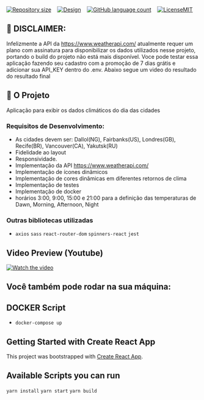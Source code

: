 <div style="display: flex; gap:1rem;">
<a href="#">
<img alt="Repository size" src="https://img.shields.io/github/repo-size/GusRot/weather">
</a>
<a href="https://explosion.invisionapp.com/console/share/SX19J12TJR/476656923/play" target="blank">
  <img alt="Design" src="https://img.shields.io/badge/Acessar%20Layout%20-%2304D361">
</a>
<a href="#">
<img alt="GitHub language count" src="https://img.shields.io/github/languages/count/GusRot/weather?color=%2304D361">
</a>
<a href="https://github.com/git/git-scm.com/blob/main/MIT-LICENSE.txt" target="blank">
<img alt="LicenseMIT" src="https://badgen.net/github/license/micromatch/micromatch">
</a>
</div>

## 📝 DISCLAIMER:

Infelizmente a API da https://www.weatherapi.com/ atualmente requer um plano com assinatura para disponibilizar os dados utilizados nesse projeto, portando o build do projeto não está mais disponível. Voce pode testar essa aplicação fazendo seu cadastro com a promoção de 7 dias grátis e adicionar sua API_KEY dentro do .env. Abaixo segue um video do resultado do resultado final

## 📝 O Projeto

Aplicação para exibir os dados climáticos do dia das cidades

### Requisitos de Desenvolvimento:
  - As cidades devem ser: Dallol(NG), Fairbanks(US), Londres(GB), Recife(BR), Vancouver(CA), Yakutsk(RU)
  - Fidelidade ao layout
  - Responsividade. 
  - Implementação da API https://www.weatherapi.com/
  - Implementação de ícones dinâmicos
  - Implementação de cores dinâmicas em diferentes retornos de clima
  - Implementação de testes
  - Implementação de docker
  - horários 3:00, 9:00, 15:00 e 21:00 para a definição das temperaturas de Dawn, Morning, Afternoon, Night

### Outras bibliotecas utilizadas

- `axios` `sass` `react-router-dom` `spinners-react` `jest`

## Video Preview (Youtube)

[![Watch the video](https://img.youtube.com/vi/buARXKwK3ko/maxresdefault.jpg)](https://youtu.be/buARXKwK3ko)

## Você também pode rodar na sua máquina:

## DOCKER Script
- `docker-compose up`
## Getting Started with Create React App

This project was bootstrapped with [Create React App](https://github.com/facebook/create-react-app).

## Available Scripts you can run

`yarn install`
`yarn start`
`yarn build`
